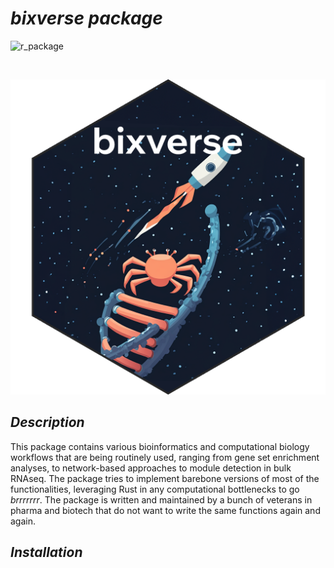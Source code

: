 # *bixverse package*

![r_package](https://img.shields.io/badge/R_package-0.0.1.0-orange) 

</br>

![bixverse logo](/misc/bixverse_logo.png)

## *Description* 

This package contains various bioinformatics and computational biology workflows
that are being routinely used, ranging from gene set enrichment analyses, to 
network-based approaches to module detection in bulk RNAseq. The package tries
to implement barebone versions of most of the functionalities, leveraging Rust
in any computational bottlenecks to go *brrrrrrr*. The package is written and
maintained by a bunch of veterans in pharma and biotech that do not want to
write the same functions again and again.

## *Installation*



